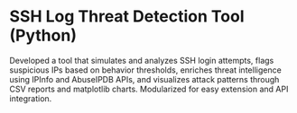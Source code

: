 # **SSH Log Threat Detection Tool (Python)**

Developed a tool that simulates and analyzes SSH login attempts, flags suspicious IPs based on behavior thresholds, enriches threat intelligence using IPInfo and AbuseIPDB APIs, and visualizes attack patterns through CSV reports and matplotlib charts. Modularized for easy extension and API integration.